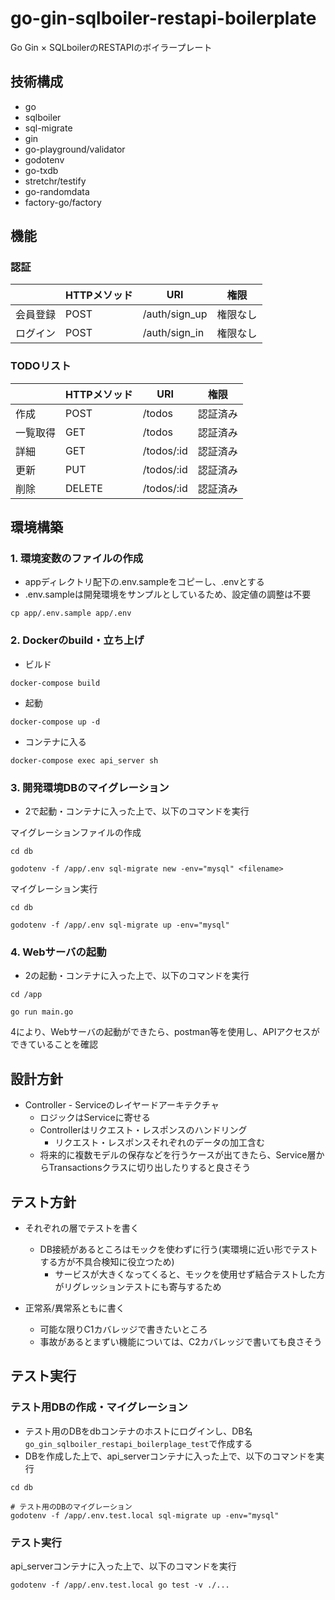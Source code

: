 # go-gin-sqlboiler-restapi-boilerplate
Go Gin × SQLboilerのRESTAPIのボイラープレート

## 技術構成
- go
- sqlboiler
- sql-migrate
- gin
- go-playground/validator
- godotenv
- go-txdb
- stretchr/testify
- go-randomdata
- factory-go/factory

## 機能
### 認証
| | HTTPメソッド | URI | 権限 |
| ------------- | ------------- | ------------- | ------------- |
| 会員登録 | POST | /auth/sign_up | 権限なし |
| ログイン | POST | /auth/sign_in | 権限なし |

### TODOリスト
| | HTTPメソッド | URI | 権限 |
| ------------- | ------------- | ------------- | ------------- |
| 作成 | POST | /todos | 認証済み |
| 一覧取得 | GET | /todos | 認証済み |
| 詳細 | GET | /todos/:id | 認証済み |
| 更新 | PUT | /todos/:id | 認証済み |
| 削除 | DELETE | /todos/:id | 認証済み |

## 環境構築
### 1. 環境変数のファイルの作成
- appディレクトリ配下の.env.sampleをコピーし、.envとする
- .env.sampleは開発環境をサンプルとしているため、設定値の調整は不要

```
cp app/.env.sample app/.env
```

### 2. Dockerのbuild・立ち上げ
- ビルド
```
docker-compose build
```

- 起動
```
docker-compose up -d
```

- コンテナに入る
```
docker-compose exec api_server sh
```

### 3. 開発環境DBのマイグレーション
- 2で起動・コンテナに入った上で、以下のコマンドを実行

マイグレーションファイルの作成
```
cd db

godotenv -f /app/.env sql-migrate new -env="mysql" <filename>
```

マイグレーション実行
```
cd db

godotenv -f /app/.env sql-migrate up -env="mysql"
```

### 4. Webサーバの起動
- 2の起動・コンテナに入った上で、以下のコマンドを実行
```
cd /app

go run main.go
```

4により、Webサーバの起動ができたら、postman等を使用し、APIアクセスができていることを確認

## 設計方針
- Controller - Serviceのレイヤードアーキテクチャ
	- ロジックはServiceに寄せる
	- Controllerはリクエスト・レスポンスのハンドリング
		- リクエスト・レスポンスそれぞれのデータの加工含む
	- 将来的に複数モデルの保存などを行うケースが出てきたら、Service層からTransactionsクラスに切り出したりすると良さそう

## テスト方針
- それぞれの層でテストを書く
	- DB接続があるところはモックを使わずに行う(実環境に近い形でテストする方が不具合検知に役立つため)
		- サービスが大きくなってくると、モックを使用せず結合テストした方がリグレッションテストにも寄与するため

- 正常系/異常系ともに書く
	- 可能な限りC1カバレッジで書きたいところ
	- 事故があるとまずい機能については、C2カバレッジで書いても良さそう

## テスト実行
### テスト用DBの作成・マイグレーション
- テスト用のDBをdbコンテナのホストにログインし、DB名`go_gin_sqlboiler_restapi_boilerplage_test`で作成する
- DBを作成した上で、api_serverコンテナに入った上で、以下のコマンドを実行
```
cd db

# テスト用のDBのマイグレーション
godotenv -f /app/.env.test.local sql-migrate up -env="mysql"
```

### テスト実行
api_serverコンテナに入った上で、以下のコマンドを実行
```
godotenv -f /app/.env.test.local go test -v ./...
```
